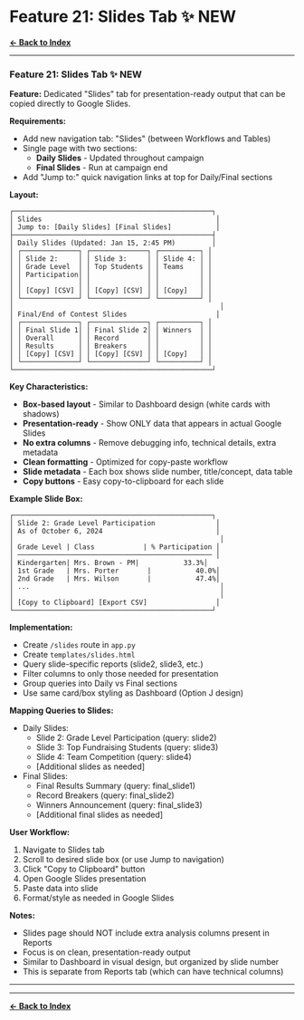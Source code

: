 # Feature 21: Slides Tab ✨ NEW

**[← Back to Index](../00-INDEX.md)**

---

### Feature 21: Slides Tab ✨ NEW
**Feature:** Dedicated "Slides" tab for presentation-ready output that can be copied directly to Google Slides.

**Requirements:**
- Add new navigation tab: "Slides" (between Workflows and Tables)
- Single page with two sections:
  - **Daily Slides** - Updated throughout campaign
  - **Final Slides** - Run at campaign end
- Add "Jump to:" quick navigation links at top for Daily/Final sections

**Layout:**
```
┌─────────────────────────────────────────────────┐
│ Slides                                           │
│ Jump to: [Daily Slides] [Final Slides]           │
├─────────────────────────────────────────────────┤
│ Daily Slides (Updated: Jan 15, 2:45 PM)         │
│ ┌──────────────┐ ┌──────────────┐ ┌──────────┐ │
│ │ Slide 2:     │ │ Slide 3:     │ │ Slide 4: │ │
│ │ Grade Level  │ │ Top Students │ │ Teams    │ │
│ │ Participation│ │              │ │          │ │
│ │              │ │              │ │          │ │
│ │ [Copy] [CSV] │ │ [Copy] [CSV] │ │ [Copy]   │ │
│ └──────────────┘ └──────────────┘ └──────────┘ │
│                                                   │
│ Final/End of Contest Slides                      │
│ ┌──────────────┐ ┌──────────────┐ ┌──────────┐ │
│ │ Final Slide 1│ │ Final Slide 2│ │ Winners  │ │
│ │ Overall      │ │ Record       │ │          │ │
│ │ Results      │ │ Breakers     │ │          │ │
│ │ [Copy] [CSV] │ │ [Copy] [CSV] │ │ [Copy]   │ │
│ └──────────────┘ └──────────────┘ └──────────┘ │
└─────────────────────────────────────────────────┘
```

**Key Characteristics:**
- **Box-based layout** - Similar to Dashboard design (white cards with shadows)
- **Presentation-ready** - Show ONLY data that appears in actual Google Slides
- **No extra columns** - Remove debugging info, technical details, extra metadata
- **Clean formatting** - Optimized for copy-paste workflow
- **Slide metadata** - Each box shows slide number, title/concept, data table
- **Copy buttons** - Easy copy-to-clipboard for each slide

**Example Slide Box:**
```
┌─────────────────────────────────────────────────┐
│ Slide 2: Grade Level Participation               │
│ As of October 6, 2024                            │
│                                                   │
│ Grade Level | Class            | % Participation │
│ ──────────────────────────────────────────────── │
│ Kindergarten| Mrs. Brown - PM|           33.3%│
│ 1st Grade   | Mrs. Porter       |           40.0%│
│ 2nd Grade   | Mrs. Wilson       |           47.4%│
│ ...                                               │
│                                                   │
│ [Copy to Clipboard] [Export CSV]                 │
└─────────────────────────────────────────────────┘
```

**Implementation:**
- Create `/slides` route in `app.py`
- Create `templates/slides.html`
- Query slide-specific reports (slide2, slide3, etc.)
- Filter columns to only those needed for presentation
- Group queries into Daily vs Final sections
- Use same card/box styling as Dashboard (Option J design)

**Mapping Queries to Slides:**
- Daily Slides:
  - Slide 2: Grade Level Participation (query: slide2)
  - Slide 3: Top Fundraising Students (query: slide3)
  - Slide 4: Team Competition (query: slide4)
  - [Additional slides as needed]
- Final Slides:
  - Final Results Summary (query: final_slide1)
  - Record Breakers (query: final_slide2)
  - Winners Announcement (query: final_slide3)
  - [Additional final slides as needed]

**User Workflow:**
1. Navigate to Slides tab
2. Scroll to desired slide box (or use Jump to navigation)
3. Click "Copy to Clipboard" button
4. Open Google Slides presentation
5. Paste data into slide
6. Format/style as needed in Google Slides

**Notes:**
- Slides page should NOT include extra analysis columns present in Reports
- Focus is on clean, presentation-ready output
- Similar to Dashboard in visual design, but organized by slide number
- This is separate from Reports tab (which can have technical columns)

---



---

**[← Back to Index](../00-INDEX.md)**
